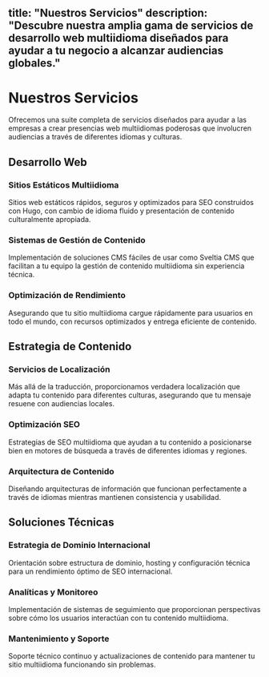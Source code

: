 title: "Nuestros Servicios"
description: "Descubre nuestra amplia gama de servicios de desarrollo web multiidioma diseñados para ayudar a tu negocio a alcanzar audiencias globales."
---

# Nuestros Servicios

Ofrecemos una suite completa de servicios diseñados para ayudar a las empresas a crear presencias web multiidiomas poderosas que involucren audiencias a través de diferentes idiomas y culturas.

## Desarrollo Web

### Sitios Estáticos Multiidioma
Sitios web estáticos rápidos, seguros y optimizados para SEO construidos con Hugo, con cambio de idioma fluido y presentación de contenido culturalmente apropiada.

### Sistemas de Gestión de Contenido
Implementación de soluciones CMS fáciles de usar como Sveltia CMS que facilitan a tu equipo la gestión de contenido multiidioma sin experiencia técnica.

### Optimización de Rendimiento
Asegurando que tu sitio multiidioma cargue rápidamente para usuarios en todo el mundo, con recursos optimizados y entrega eficiente de contenido.

## Estrategia de Contenido

### Servicios de Localización
Más allá de la traducción, proporcionamos verdadera localización que adapta tu contenido para diferentes culturas, asegurando que tu mensaje resuene con audiencias locales.

### Optimización SEO
Estrategias de SEO multiidioma que ayudan a tu contenido a posicionarse bien en motores de búsqueda a través de diferentes idiomas y regiones.

### Arquitectura de Contenido
Diseñando arquitecturas de información que funcionan perfectamente a través de idiomas mientras mantienen consistencia y usabilidad.

## Soluciones Técnicas

### Estrategia de Dominio Internacional
Orientación sobre estructura de dominio, hosting y configuración técnica para un rendimiento óptimo de SEO internacional.

### Analíticas y Monitoreo
Implementación de sistemas de seguimiento que proporcionan perspectivas sobre cómo los usuarios interactúan con tu contenido multiidioma.

### Mantenimiento y Soporte
Soporte técnico continuo y actualizaciones de contenido para mantener tu sitio multiidioma funcionando sin problemas.
